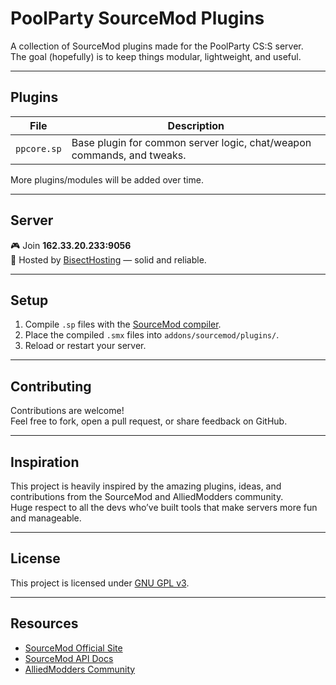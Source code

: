 # PoolParty SourceMod Plugins

A collection of SourceMod plugins made for the PoolParty CS:S server.  
The goal (hopefully) is to keep things modular, lightweight, and useful.

---

## Plugins

| File         | Description                                                            |
|--------------|------------------------------------------------------------------------|
| `ppcore.sp`  | Base plugin for common server logic, chat/weapon commands, and tweaks. |

More plugins/modules will be added over time.

---

## Server

🎮 Join **162.33.20.233:9056**  
📡 Hosted by [BisectHosting](https://www.bisecthosting.com/counter-strike-source-server-hosting) — solid and reliable.

---

## Setup

1. Compile `.sp` files with the [SourceMod compiler](https://www.sourcemod.net/downloads.php).
2. Place the compiled `.smx` files into `addons/sourcemod/plugins/`.
3. Reload or restart your server.

---

## Contributing

Contributions are welcome!  
Feel free to fork, open a pull request, or share feedback on GitHub.

---

## Inspiration

This project is heavily inspired by the amazing plugins, ideas, and contributions from the SourceMod and AlliedModders community.  
Huge respect to all the devs who’ve built tools that make servers more fun and manageable.

---

## License

This project is licensed under [GNU GPL v3](https://www.gnu.org/licenses/gpl-3.0.html).

---

## Resources

- [SourceMod Official Site](https://www.sourcemod.net/)
- [SourceMod API Docs](https://sm.alliedmods.net/new-api/)
- [AlliedModders Community](https://forums.alliedmods.net/)
